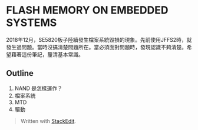# FLASH MEMORY ON EMBEDDED SYSTEMS
2018年12月，SE5820板子陸續發生檔案系統毀損的現象。先前使用JFFS2時，就發生過問題。當時沒搞清楚問題所在。當必須面對問題時，發現認識不夠清楚。希望藉著這份筆記，釐清基本常識。
## Outline

 1. NAND 是怎樣運作？
 2. 檔案系統
 3. MTD
 4. 驅動

> Written with [StackEdit](https://stackedit.io/).
<!--stackedit_data:
eyJoaXN0b3J5IjpbMTA0NDc5MzU4NiwtMTQ0MjExMDU1Ml19
-->